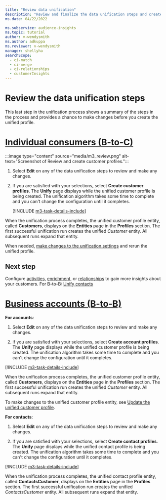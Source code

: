 ```yaml
---
title: "Review data unification"
description: "Review and finalize the data unification steps and create unified customer profiles."
ms.date: 04/22/2022

ms.subservice: audience-insights
ms.topic: tutorial
author: v-wendysmith
ms.author: adkuppa
ms.reviewer: v-wendysmith
manager: shellyha
searchScope: 
  - ci-match
  - ci-merge
  - ci-relationships
  - customerInsights
---
```


# Review the data unification steps

This last step in the unification process shows a summary of the steps in the process and provides a chance to make changes before you create the unified profile.


# [Individual consumers (B-to-C)](#tab/b2c)

:::image type="content" source="media/m3_review.png" alt-text="Screenshot of Review and create customer profiles.":::

1. Select **Edit** on any of the data unification steps to review and make any changes.

1. If you are satisfied with your selections, select **Create customer profiles**. The **Unify** page displays while the unified customer profile is being created. The unification algorithm takes some time to complete and you can't change the configuration until it completes.

   [!INCLUDE [m3-task-details-include](../includes/m3-task-details.md)]

When the unification process completes, the unified customer profile entity, called **Customers**, displays on the **Entities** page in the **Profiles** section. The first successful unification run creates the unified *Customer* entity. All subsequent runs expand that entity.

When needed, [make changes to the unification settings](data-unification-update.md) and rerun the unified profile.

## Next step

Configure [activities](activities.md), [enrichment](enrichment-hub.md), or [relationships](relationships.md) to gain more insights about your customers.
For B-to-B: [Unify contacts](data-unification-contacts.md)

# [Business accounts (B-to-B)](#tab/b2b)

**For accounts**:
   1. Select **Edit** on any of the data unification steps to review and make any changes.

   1. If you are satisfied with your selections, select **Create account profiles**. The **Unify** page displays while the unified customer profile is being created. The unification algorithm takes some time to complete and you can't change the configuration until it completes.

   [!INCLUDE [m3-task-details-include](../includes/m3-task-details.md)]

   When the unification process completes, the unified customer profile entity, called **Customers**, displays on the **Entities** page in the **Profiles** section. The first successful unification run creates the unified *Customer* entity. All subsequent runs expand that entity.

   To make changes to the unified customer profile entity, see [Update the unified customer profile](data-unification-update.md).

**For contacts**:
   1. Select **Edit** on any of the data unification steps to review and make any changes.

   1. If you are satisfied with your selections, select **Create contact profiles**. The **Unify** page displays while the unified contact profile is being created. The unification algorithm takes some time to complete and you can't change the configuration until it completes.

   [!INCLUDE [m3-task-details-include](../includes/m3-task-details.md)]

   When the unification process completes, the unified contact profile entity, called **ContactsCustomer**, displays on the **Entities** page in the **Profiles** section. The first successful unification run creates the unified *ContactsCustomer* entity. All subsequent runs expand that entity.

